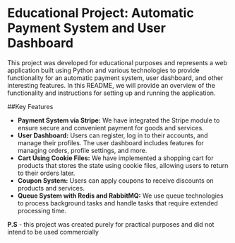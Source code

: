 # Educational Project: Automatic Payment System and User Dashboard

This project was developed for educational purposes and represents a web application built using Python and various technologies to provide functionality for an automatic payment system, user dashboard, and other interesting features. In this README, we will provide an overview of the functionality and instructions for setting up and running the application.

##Key Features

- **Payment System via Stripe:** We have integrated the Stripe module to ensure secure and convenient payment for goods and services.
- **User Dashboard:** Users can register, log in to their accounts, and manage their profiles. The user dashboard includes features for managing orders, profile settings, and more.
- **Cart Using Cookie Files:** We have implemented a shopping cart for products that stores the state using cookie files, allowing users to return to their orders later.
- **Coupon System:** Users can apply coupons to receive discounts on products and services.
- **Queue System with Redis and RabbitMQ:** We use queue technologies to process background tasks and handle tasks that require extended processing time.



**P.S** - this project was created purely for practical purposes and did not intend to be used commercially
